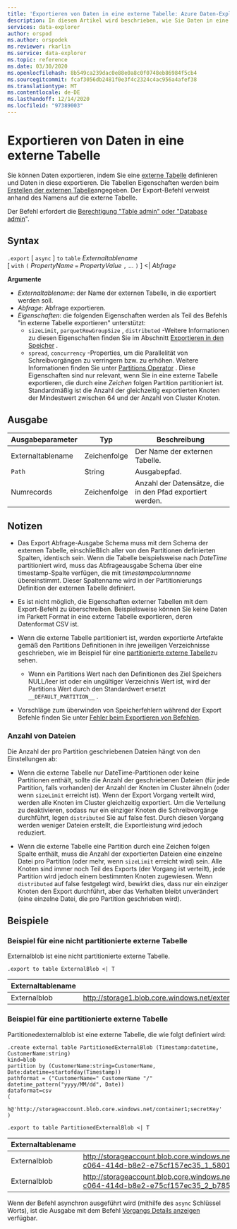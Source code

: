 ```yaml
---
title: 'Exportieren von Daten in eine externe Tabelle: Azure Daten-Explorer'
description: In diesem Artikel wird beschrieben, wie Sie Daten in eine externe Tabelle in Azure Daten-Explorer exportieren.
services: data-explorer
author: orspod
ms.author: orspodek
ms.reviewer: rkarlin
ms.service: data-explorer
ms.topic: reference
ms.date: 03/30/2020
ms.openlocfilehash: 8b549ca239dac0e88e0a8c0f0748eb86984f5cb4
ms.sourcegitcommit: fcaf3056db2481f0e3f4c2324c4ac956a4afef38
ms.translationtype: MT
ms.contentlocale: de-DE
ms.lasthandoff: 12/14/2020
ms.locfileid: "97389003"
---
```

# <a name="export-data-to-an-external-table"></a>Exportieren von Daten in eine externe Tabelle

Sie können Daten exportieren, indem Sie eine [externe Tabelle](../external-table-commands.md) definieren und Daten in diese exportieren.
Die Tabellen Eigenschaften werden beim [Erstellen der externen Tabelle](../external-tables-azurestorage-azuredatalake.md#create-or-alter-external-table)angegeben.
Der Export-Befehl verweist anhand des Namens auf die externe Tabelle.

Der Befehl erfordert die [Berechtigung "Table admin" oder "Database admin](../access-control/role-based-authorization.md)".

## <a name="syntax"></a>Syntax

`.export` [ `async` ] `to` `table` *Externaltablename* <br>
[ `with` `(` *PropertyName* `=` *PropertyValue* `,` ... `)` ] <| *Abfrage*

**Argumente**

* *Externaltablename*: der Name der externen Tabelle, in die exportiert werden soll.
* *Abfrage*: Abfrage exportieren.
* *Eigenschaften*: die folgenden Eigenschaften werden als Teil des Befehls "in externe Tabelle exportieren" unterstützt: 
    * `sizeLimit`, `parquetRowGroupSize` , `distributed` -Weitere Informationen zu diesen Eigenschaften finden Sie im Abschnitt [Exportieren in den Speicher](export-data-to-storage.md) .
    * `spread`, `concurrency` -Properties, um die Parallelität von Schreibvorgängen zu verringern bzw. zu erhöhen. Weitere Informationen finden Sie unter [Partitions Operator](../../query/partitionoperator.md) . Diese Eigenschaften sind nur relevant, wenn Sie in eine externe Tabelle exportieren, die durch eine _Zeichen_ folgen Partition partitioniert ist. Standardmäßig ist die Anzahl der gleichzeitig exportierten Knoten der Mindestwert zwischen 64 und der Anzahl von Cluster Knoten.


## <a name="output"></a>Ausgabe

|Ausgabeparameter |Typ |Beschreibung
|---|---|---
|Externaltablename  |Zeichenfolge |Der Name der externen Tabelle.
|`Path`|String|Ausgabepfad.
|Numrecords|Zeichenfolge| Anzahl der Datensätze, die in den Pfad exportiert werden.

## <a name="notes"></a>Notizen

* Das Export Abfrage-Ausgabe Schema muss mit dem Schema der externen Tabelle, einschließlich aller von den Partitionen definierten Spalten, identisch sein. Wenn die Tabelle beispielsweise nach *DateTime* partitioniert wird, muss das Abfrageausgabe Schema über eine timestamp-Spalte verfügen, die mit *timestampcolumnname* übereinstimmt. Dieser Spaltenname wird in der Partitionierungs Definition der externen Tabelle definiert.

* Es ist nicht möglich, die Eigenschaften externer Tabellen mit dem Export-Befehl zu überschreiben.
 Beispielsweise können Sie keine Daten im Parkett Format in eine externe Tabelle exportieren, deren Datenformat CSV ist.

* Wenn die externe Tabelle partitioniert ist, werden exportierte Artefakte gemäß den Partitions Definitionen in ihre jeweiligen Verzeichnisse geschrieben, wie im Beispiel für eine [partitionierte externe Tabelle](#partitioned-external-table-example)zu sehen.
  * Wenn ein Partitions Wert nach den Definitionen des Ziel Speichers NULL/leer ist oder ein ungültiger Verzeichnis Wert ist, wird der Partitions Wert durch den Standardwert ersetzt `__DEFAULT_PARTITION__` .

* Vorschläge zum überwinden von Speicherfehlern während der Export Befehle finden Sie unter [Fehler beim Exportieren von Befehlen](export-data-to-storage.md#failures-during-export-commands).

### <a name="number-of-files"></a>Anzahl von Dateien

Die Anzahl der pro Partition geschriebenen Dateien hängt von den Einstellungen ab:

 * Wenn die externe Tabelle nur DateTime-Partitionen oder keine Partitionen enthält, sollte die Anzahl der geschriebenen Dateien (für jede Partition, falls vorhanden) der Anzahl der Knoten im Cluster ähneln (oder wenn `sizeLimit` erreicht ist). Wenn der Export Vorgang verteilt wird, werden alle Knoten im Cluster gleichzeitig exportiert. Um die Verteilung zu deaktivieren, sodass nur ein einziger Knoten die Schreibvorgänge durchführt, legen `distributed` Sie auf false fest. Durch diesen Vorgang werden weniger Dateien erstellt, die Exportleistung wird jedoch reduziert.

* Wenn die externe Tabelle eine Partition durch eine Zeichen folgen Spalte enthält, muss die Anzahl der exportierten Dateien eine einzelne Datei pro Partition (oder mehr, wenn `sizeLimit` erreicht wird) sein. Alle Knoten sind immer noch Teil des Exports (der Vorgang ist verteilt), jede Partition wird jedoch einem bestimmten Knoten zugewiesen. Wenn `distributed` auf false festgelegt wird, bewirkt dies, dass nur ein einziger Knoten den Export durchführt, aber das Verhalten bleibt unverändert (eine einzelne Datei, die pro Partition geschrieben wird).

## <a name="examples"></a>Beispiele

### <a name="non-partitioned-external-table-example"></a>Beispiel für eine nicht partitionierte externe Tabelle

Externalblob ist eine nicht partitionierte externe Tabelle. 

```kusto
.export to table ExternalBlob <| T
```

|Externaltablename|Pfad|Numrecords|
|---|---|---|
|Externalblob|http://storage1.blob.core.windows.net/externaltable1cont1/1_58017c550b384c0db0fea61a8661333e.csv|10|

### <a name="partitioned-external-table-example"></a>Beispiel für eine partitionierte externe Tabelle

Partitionedexternalblob ist eine externe Tabelle, die wie folgt definiert wird: 

```kusto
.create external table PartitionedExternalBlob (Timestamp:datetime, CustomerName:string) 
kind=blob
partition by (CustomerName:string=CustomerName, Date:datetime=startofday(Timestamp))   
pathformat = ("CustomerName=" CustomerName "/" datetime_pattern("yyyy/MM/dd", Date))   
dataformat=csv
( 
   h@'http://storageaccount.blob.core.windows.net/container1;secretKey'
)
```

```kusto
.export to table PartitionedExternalBlob <| T
```

|Externaltablename|Pfad|Numrecords|
|---|---|---|
|Externalblob|http://storageaccount.blob.core.windows.net/container1/CustomerName=customer1/2019/01/01/fa36f35c-c064-414d-b8e2-e75cf157ec35_1_58017c550b384c0db0fea61a8661333e.csv|10|
|Externalblob|http://storageaccount.blob.core.windows.net/container1/CustomerName=customer2/2019/01/01/fa36f35c-c064-414d-b8e2-e75cf157ec35_2_b785beec2c004d93b7cd531208424dc9.csv|10|

Wenn der Befehl asynchron ausgeführt wird (mithilfe des `async` Schlüssel Worts), ist die Ausgabe mit dem Befehl [Vorgangs Details anzeigen](../operations.md#show-operation-details) verfügbar.
